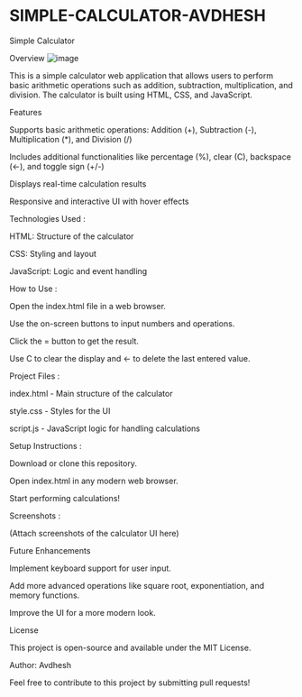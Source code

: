 # SIMPLE-CALCULATOR-AVDHESH
Simple Calculator

Overview
![image](https://github.com/user-attachments/assets/b0950d84-83a3-4c73-aed7-7c98c387ad9b)


This is a simple calculator web application that allows users to perform basic arithmetic operations such as addition, subtraction, multiplication, and division. The calculator is built using HTML, CSS, and JavaScript.

Features

Supports basic arithmetic operations: Addition (+), Subtraction (-), Multiplication (*), and Division (/)

Includes additional functionalities like percentage (%), clear (C), backspace (←), and toggle sign (+/-)

Displays real-time calculation results

Responsive and interactive UI with hover effects

Technologies Used :

HTML: Structure of the calculator

CSS: Styling and layout

JavaScript: Logic and event handling

How to Use :

Open the index.html file in a web browser.

Use the on-screen buttons to input numbers and operations.

Click the = button to get the result.

Use C to clear the display and ← to delete the last entered value.

Project Files :

index.html - Main structure of the calculator

style.css - Styles for the UI

script.js - JavaScript logic for handling calculations

Setup Instructions : 

Download or clone this repository.

Open index.html in any modern web browser.

Start performing calculations!

Screenshots :

(Attach screenshots of the calculator UI here)

Future Enhancements

Implement keyboard support for user input.

Add more advanced operations like square root, exponentiation, and memory functions.

Improve the UI for a more modern look.

License

This project is open-source and available under the MIT License.

Author: Avdhesh

Feel free to contribute to this project by submitting pull requests!
